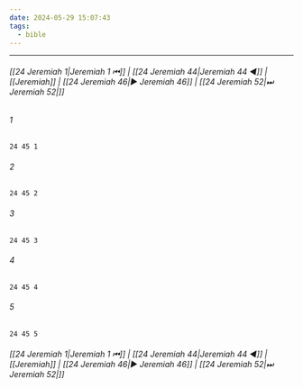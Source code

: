 ```yaml
---
date: 2024-05-29 15:07:43
tags:
  - bible
---
```

___

###### [[24 Jeremiah 1|Jeremiah 1 ⏮]] | [[24 Jeremiah 44|Jeremiah 44 ◀]] | [[Jeremiah]] | [[24 Jeremiah 46|▶ Jeremiah 46]] | [[24 Jeremiah 52|⏭ Jeremiah 52|]]

###### 1
``` verse
24 45 1 
```
###### 2
``` verse
24 45 2 
```
###### 3
``` verse
24 45 3 
```
###### 4
``` verse
24 45 4 
```
###### 5
``` verse
24 45 5 
```

###### [[24 Jeremiah 1|Jeremiah 1 ⏮]] | [[24 Jeremiah 44|Jeremiah 44 ◀]] | [[Jeremiah]] | [[24 Jeremiah 46|▶ Jeremiah 46]] | [[24 Jeremiah 52|⏭ Jeremiah 52|]]


